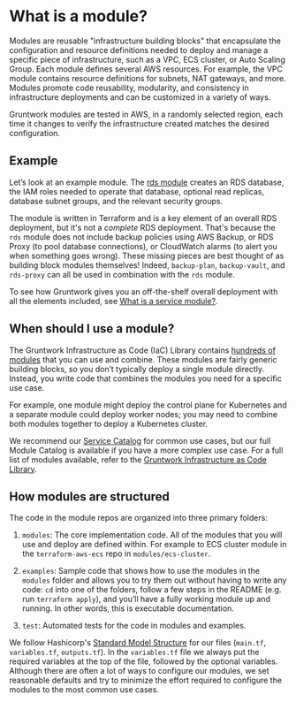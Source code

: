 # What is a module?

Modules are reusable "infrastructure building blocks" that encapsulate the configuration and resource definitions needed to deploy and manage a specific piece of infrastructure, such as a VPC, ECS cluster, or Auto Scaling Group. Each module defines several AWS resources. For example, the VPC module contains resource definitions for subnets, NAT gateways, and more. Modules promote code reusability, modularity, and consistency in infrastructure deployments and can be customized in a variety of ways.

Gruntwork modules are tested in AWS, in a randomly selected region, each time it changes to verify the infrastructure created matches the desired configuration.

## Example

Let’s look at an example module. The [rds module](/reference/modules/terraform-aws-data-storage/rds/) creates an RDS database, the IAM roles needed to operate that database, optional read replicas, database subnet groups, and the relevant security groups.

The module is written in Terraform and is a key element of an overall RDS deployment, but it's not a _complete_ RDS deployment. That's because the `rds` module does not include backup policies using AWS Backup, or RDS Proxy (to pool database connections), or CloudWatch alarms (to alert you when something goes wrong). These missing pieces are best thought of as building block modules themselves! Indeed, `backup-plan`, `backup-vault`, and `rds-proxy` can all be used in combination with the `rds` module.

To see how Gruntwork gives you an off-the-shelf overall deployment with all the elements included, see [What is a service module?](./services.md).

## When should I use a module?

The Gruntwork Infrastructure as Code (IaC) Library contains [hundreds of modules](/library/reference/) that you can use and combine. These modules are fairly generic building blocks, so you don’t typically deploy a single module directly. Instead, you write code that combines the modules you need for a specific use case.

For example, one module might deploy the control plane for Kubernetes and a separate module could deploy worker nodes; you may need to combine both modules together to deploy a Kubernetes cluster.

We recommend our [Service Catalog](/library/overview/services/) for common use cases, but our full Module Catalog is available if you have a more complex use case. For a full list of modules available, refer to the [Gruntwork Infrastructure as Code Library](/library/reference/).

## How modules are structured

The code in the module repos are organized into three primary folders:

1. `modules`: The core implementation code. All of the modules that you will use and deploy are defined within. For example to ECS cluster module in the `terraform-aws-ecs` repo in `modules/ecs-cluster`.

1. `examples`: Sample code that shows how to use the modules in the `modules` folder and allows you to try them out without having to write any code: `cd` into one of the folders, follow a few steps in the README (e.g. run `terraform apply`), and you’ll have a fully working module up and running. In other words, this is executable documentation.

1. `test`: Automated tests for the code in modules and examples.

We follow Hashicorp's [Standard Model Structure](https://developer.hashicorp.com/terraform/language/modules/develop/structure) for our files (`main.tf`, `variables.tf`, `outputs.tf`). In the `variables.tf` file we always put the required variables at the top of the file, followed by the optional variables. Although there are often a lot of ways to configure our modules, we set reasonable defaults and try to minimize the effort required to configure the modules to the most common use cases.


<!-- ##DOCS-SOURCER-START
{
  "sourcePlugin": "local-copier",
  "hash": "6c09e4f6949d8716682b23982772018c"
}
##DOCS-SOURCER-END -->
